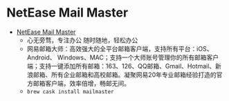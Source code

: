 # NetEase Mail Master
- [NetEase Mail Master](https://mail.163.com/dashi/)
  -  心无旁骛，专注办公 随时随地，轻松办公
  - 网易邮箱大师：高效强大的全平台邮箱客户端，支持所有平台：iOS、Android、 Windows、MAC；支持一个大师账号管理你的所有邮箱客户端；支持一键添加所有邮箱：163、126、QQ邮箱、Gmail、Hotmail、新浪邮箱、所有企业邮箱和高校邮箱。凝聚网易20年专业邮箱经验打造的官方邮箱客户端，效率倍增，畅邮无间。
  - `brew cask install mailmaster`
